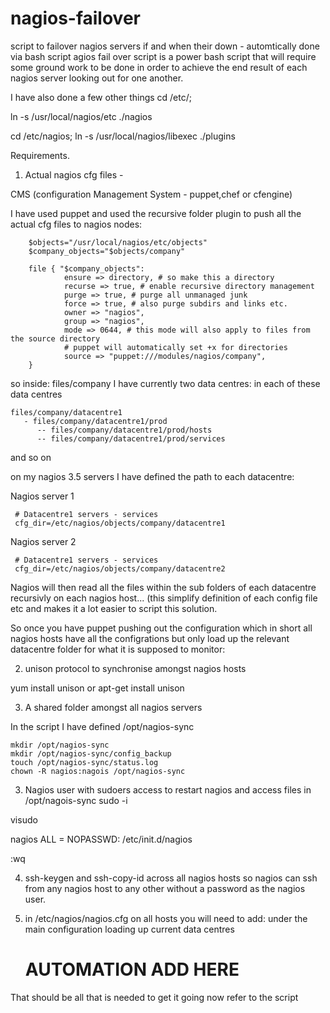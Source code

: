 nagios-failover
===============

script to failover  nagios servers if and when their down - automtically done via bash script
agios fail over script is a power bash script that will require some ground work to be done in order to achieve the end result of each nagios server looking out for one another.
 

I have also done a few other things
cd /etc/;

ln -s /usr/local/nagios/etc  ./nagios

cd /etc/nagios;
ln -s  /usr/local/nagios/libexec ./plugins


Requirements. 

1. Actual nagios cfg files - 

CMS (configuration Management System - puppet,chef or cfengine)

I have used puppet and used the recursive folder plugin to push all the actual cfg files to nagios nodes:

  
  
        $objects="/usr/local/nagios/etc/objects"
        $company_objects="$objects/company"

        file { "$company_objects":
                ensure => directory, # so make this a directory
                recurse => true, # enable recursive directory management
                purge => true, # purge all unmanaged junk
                force => true, # also purge subdirs and links etc.
                owner => "nagios",
                group => "nagios",
                mode => 0644, # this mode will also apply to files from the source directory
                # puppet will automatically set +x for directories
                source => "puppet:///modules/nagios/company",
        }


so inside:
files/company I have currently two data centres:
in each of these data centres

    files/company/datacentre1
       - files/company/datacentre1/prod
          -- files/company/datacentre1/prod/hosts
          -- files/company/datacentre1/prod/services

and so on


on my nagios 3.5 servers I have defined the path to each datacentre:

Nagios server 1

     # Datacentre1 servers - services
     cfg_dir=/etc/nagios/objects/company/datacentre1




Nagios server 2

     # Datacentre1 servers - services
     cfg_dir=/etc/nagios/objects/company/datacentre2


Nagios will then read all the files within the sub folders of each datacentre  recursivly on each nagios host... (this simplify definition of each config file etc and makes it a lot easier to script this solution.


So once you have puppet pushing out the configuration which in short all nagios hosts have all the configrations but only load up the relevant datacentre folder for what it is supposed to monitor:





2. unison protocol to synchronise amongst nagios hosts

yum install unison or apt-get install unison 


3.  A shared folder amongst all nagios servers

In the script I have defined /opt/nagios-sync

    mkdir /opt/nagios-sync
    mkdir /opt/nagios-sync/config_backup
    touch /opt/nagios-sync/status.log
    chown -R nagios:nagois /opt/nagios-sync



3. Nagios user with sudoers access to restart nagios and access files in /opt/nagois-sync
sudo -i 

visudo

nagios ALL = NOPASSWD: /etc/init.d/nagios

:wq


4. ssh-keygen and ssh-copy-id across all nagios hosts so nagios can ssh from any nagios host to any other without a password as the nagios user.





5. in /etc/nagios/nagios.cfg on all hosts you will need to add:
under the main configuration loading up current data centres

     # AUTOMATION ADD HERE





That should be all that is needed to get it going now refer to the script

